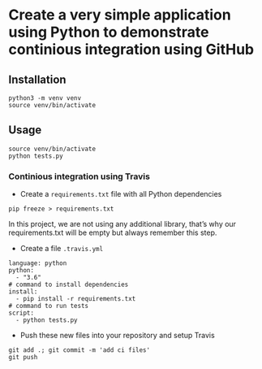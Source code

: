 
# Create a very simple application using Python to demonstrate continious integration using GitHub


## Installation
```
python3 -m venv venv
source venv/bin/activate
```

## Usage
```
source venv/bin/activate
python tests.py
```

### Continious integration using Travis

- Create a `requirements.txt` file with all Python dependencies
```
pip freeze > requirements.txt
```

In this project, we are not using any additional library, that’s why our requirements.txt will be empty but always remember this step.  

- Create a file `.travis.yml`
```
language: python
python:
  - "3.6"
# command to install dependencies
install:
  - pip install -r requirements.txt
# command to run tests
script:
  - python tests.py
```

- Push these new files into your repository and setup Travis
```
git add .; git commit -m 'add ci files'
git push
```

